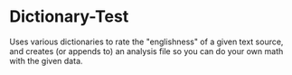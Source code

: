 Dictionary-Test
===============

Uses various dictionaries to rate the "englishness" of a given text source, and creates (or appends to) an analysis file so you can do your own math with the given data.
